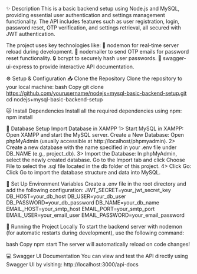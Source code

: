 ✨ Description
This is a basic backend setup using Node.js and MySQL, providing essential user authentication and settings management functionality. The API includes features such as user registration, login, password reset, OTP verification, and settings retrieval, all secured with JWT authentication.

The project uses key technologies like:
🔄 nodemon for real-time server reload during development.
📧 nodemailer to send OTP emails for password reset functionality.
🔒 bcrypt to securely hash user passwords.
📜 swagger-ui-express to provide interactive API documentation.


⚙️ Setup & Configuration
📥 Clone the Repository
Clone the repository to your local machine:
bash
Copy
git clone https://github.com/yourusername/nodejs+mysql-basic-backend-setup.git
cd nodejs+mysql-basic-backend-setup

🐱 Install Dependencies
Install all the required dependencies using npm:
npm install

💾 Database Setup
Import Database in XAMPP
1>   Start MySQL in XAMPP: Open XAMPP and start the MySQL server.
Create a New Database:
Open phpMyAdmin (usually accessible at http://localhost/phpmyadmin).
2>   Create a new database with the name specified in your .env file under DB_NAME (e.g., project_db).
3>   Import the Database:
In phpMyAdmin, select the newly created database.
Go to the Import tab and click Choose File to select the .sql file located in the db folder of this project.
4>   Click Go: Click Go to import the database structure and data into MySQL.


🔑 Set Up Environment Variables
Create a .env file in the root directory and add the following configuration:
JWT_SECRET=your_jwt_secret_key
DB_HOST=your_db_host
DB_USER=your_db_user
DB_PASSWORD=your_db_password
DB_NAME=your_db_name
EMAIL_HOST=your_smtp_host
EMAIL_PORT=your_smtp_port
EMAIL_USER=your_email_user
EMAIL_PASSWORD=your_email_password

🚀 Running the Project Locally
To start the backend server with nodemon (for automatic restarts during development), use the following command:

bash
Copy
npm start
The server will automatically reload on code changes!

💻 Swagger UI Documentation
You can view and test the API directly using Swagger UI by visiting:
http://localhost:3000/api-docs
